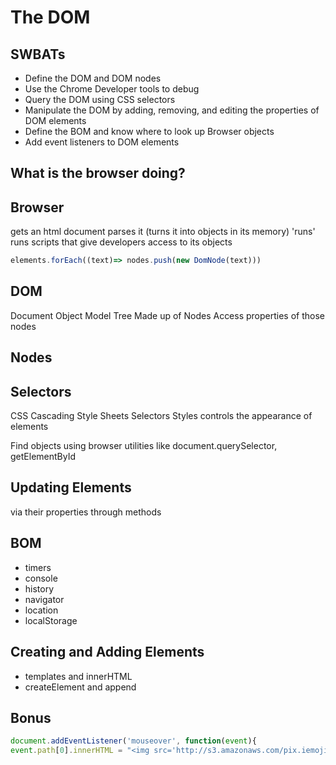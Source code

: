 # The DOM

## SWBATs
- Define the DOM and DOM nodes
- Use the Chrome Developer tools to debug
- Query the DOM using CSS selectors
- Manipulate the DOM by adding, removing, and editing the properties of DOM elements
- Define the BOM and know where to look up Browser objects
- Add event listeners to DOM elements

## What is the browser doing?


## Browser
gets an html document
parses it (turns it into objects in its memory)
'runs'
runs scripts that give developers access to its objects

```js
elements.forEach((text)=> nodes.push(new DomNode(text)))
```

## DOM
Document Object Model
Tree
Made up of Nodes
Access properties of those nodes


## Nodes

## Selectors

CSS
Cascading Style Sheets
Selectors
Styles
controls the appearance of elements

Find objects using browser utilities like document.querySelector, getElementById

## Updating Elements

via their properties
through methods

## BOM

- timers
- console
- history
- navigator
- location
- localStorage

## Creating and Adding Elements

- templates and innerHTML
- createElement and append


## Bonus

```js
document.addEventListener('mouseover', function(event){
event.path[0].innerHTML = "<img src='http://s3.amazonaws.com/pix.iemoji.com/images/emoji/apple/ios-11/33/0566.png'>" })
```
